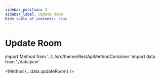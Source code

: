 ```yaml
---
sidebar_position: 2
sidebar_label: Update Room
hide_table_of_contents: true
---
```


# Update Room

import Method from '../../src/theme/RestApiMethodContainer'
import data from './data.json'

<Method
{...data.updateRoom}
/>
